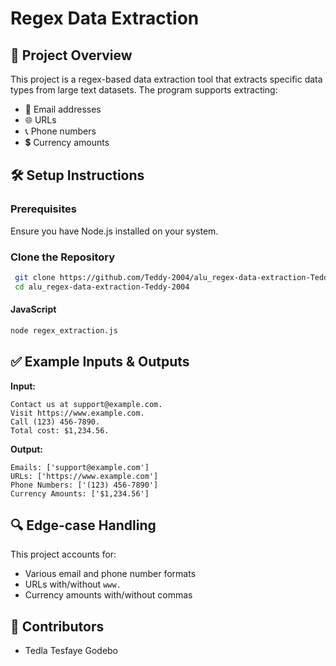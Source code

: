 # Regex Data Extraction

## 📌 Project Overview
This project is a regex-based data extraction tool that extracts specific data types from large text datasets. The program supports extracting:
- 📧 Email addresses
- 🌐 URLs
- 📞 Phone numbers
- 💲 Currency amounts

## 🛠️ Setup Instructions

### Prerequisites
Ensure you have  Node.js installed on your system.

### Clone the Repository
```sh
 git clone https://github.com/Teddy-2004/alu_regex-data-extraction-Teddy-2004.git
 cd alu_regex-data-extraction-Teddy-2004
```
#### JavaScript
```sh
node regex_extraction.js
```

## ✅ Example Inputs & Outputs
**Input:**
```
Contact us at support@example.com.
Visit https://www.example.com.
Call (123) 456-7890.
Total cost: $1,234.56.
```

**Output:**
```
Emails: ['support@example.com']
URLs: ['https://www.example.com']
Phone Numbers: ['(123) 456-7890']
Currency Amounts: ['$1,234.56']
```

## 🔍 Edge-case Handling
This project accounts for:
- Various email and phone number formats
- URLs with/without `www.`
- Currency amounts with/without commas

## 🚀 Contributors
- Tedla Tesfaye Godebo


